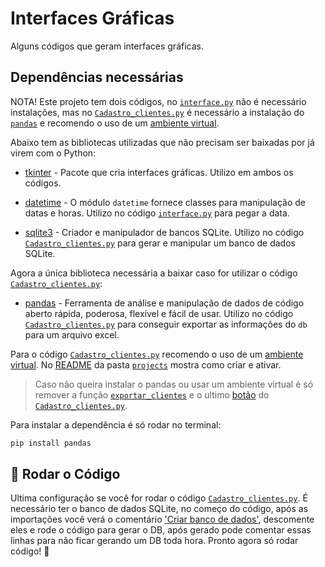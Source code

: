 # Interfaces Gráficas

Alguns códigos que geram interfaces gráficas.

## Dependências necessárias

NOTA! Este projeto tem dois códigos, no [`interface.py`](interface.py) não é necessário instalações, mas no [`Cadastro_clientes.py`](Cadastro_clientes.py) é necessário a instalação do [`pandas`](https://pandas.pydata.org/) e recomendo o uso de um [ambiente virtual](../#ambiente-virtual).

Abaixo tem as bibliotecas utilizadas que não precisam ser baixadas por já virem com o Python:

- [tkinter](https://docs.python.org/3/library/tkinter.html) - Pacote que cria interfaces gráficas. Utilizo em ambos os códigos.

- [datetime](https://docs.python.org/3/library/datetime.html) - O módulo `datetime` fornece classes para manipulação de datas e horas. Utilizo no código [`interface.py`](interface.py) para pegar a data.

- [sqlite3](https://docs.python.org/3/library/sqlite3.html) - Criador e manipulador de bancos SQLite. Utilizo no código [`Cadastro_clientes.py`](Cadastro_clientes.py) para gerar e manipular um banco de dados SQLite.

Agora a única biblioteca necessária a baixar caso for utilizar o código [`Cadastro_clientes.py`](Cadastro_clientes.py):

- [pandas](https://pandas.pydata.org/) - Ferramenta de análise e manipulação de dados de código aberto rápida, poderosa, flexível e fácil de usar. Utilizo no código [`Cadastro_clientes.py`](Cadastro_clientes.py) para conseguir exportar as informações do `db` para um arquivo excel.

Para o código [`Cadastro_clientes.py`](Cadastro_clientes.py) recomendo o uso de um [ambiente virtual](../#ambiente-virtual). No [README](../#ambiente-virtual) da pasta [`projects`](../) mostra como criar e ativar.

> Caso não queira instalar o pandas ou usar um ambiente virtual é só remover a função [`exportar_clientes`](Cadastro_clientes.py#L88) e o ultimo [botão](Cadastro_clientes.py#L140) do [`Cadastro_clientes.py`](Cadastro_clientes.py).

Para instalar a dependência é só rodar no terminal:

```bash
pip install pandas
```

## 🚀 Rodar o Código

Ultima configuração se você for rodar o código [`Cadastro_clientes.py`](Cadastro_clientes.py). É necessário ter o banco de dados SQLite, no começo do código, após as importações você verá o comentário ['Criar banco de dados'](Cadastro_clientes.py#L13), descomente eles e rode o código para gerar o DB, após gerado pode comentar essas linhas para não ficar gerando um DB toda hora.
Pronto agora só rodar código! 🚀
